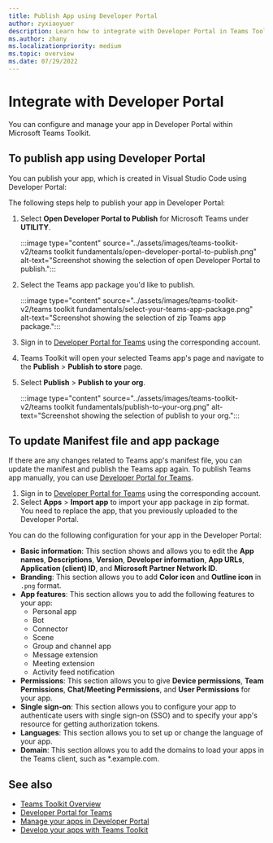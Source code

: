 ```yaml
---
title: Publish App using Developer Portal
author: zyxiaoyuer
description: Learn how to integrate with Developer Portal in Teams Toolkit.
ms.author: zhany
ms.localizationpriority: medium
ms.topic: overview
ms.date: 07/29/2022
---
```


# Integrate with Developer Portal

You can configure and manage your app in Developer Portal within Microsoft Teams Toolkit.

## To publish app using Developer Portal

You can publish your app, which is created in Visual Studio Code using Developer Portal:

The following steps help to publish your app in Developer Portal:

1. Select **Open Developer Portal to Publish** for Microsoft Teams under **UTILITY**.

   :::image type="content" source="../assets/images/teams-toolkit-v2/teams toolkit fundamentals/open-developer-portal-to-publish.png" alt-text="Screenshot showing the selection of open Developer Portal to publish.":::

1. Select the Teams app package you'd like to publish.

   :::image type="content" source="../assets/images/teams-toolkit-v2/teams toolkit fundamentals/select-your-teams-app-package.png" alt-text="Screenshot showing the selection of zip Teams app package.":::

1. Sign in to [Developer Portal for Teams](https://dev.teams.microsoft.com/home) using the corresponding account.
1. Teams Toolkit will open your selected Teams app's page and navigate to the **Publish** > **Publish to store** page.
1. Select **Publish** > **Publish to your org**.

   :::image type="content" source="../assets/images/teams-toolkit-v2/teams toolkit fundamentals/publish-to-your-org.png" alt-text="Screenshot showing the selection of publish to your org.":::

## To update Manifest file and app package

If there are any changes related to Teams app's manifest file, you can update the manifest and publish the Teams app again. To publish Teams app manually, you can use [Developer Portal for Teams](https://dev.teams.microsoft.com/home).

1. Sign in to [Developer Portal for Teams](https://dev.teams.microsoft.com) using the corresponding account.
1. Select **Apps** > **Import app** to import your app package in zip format.<br>
   You need to replace the app, that you previously uploaded to the Developer Portal.

You can do the following configuration for your app in the Developer Portal:

* **Basic information**: This section shows and allows you to edit the **App names**, **Descriptions**, **Version**, **Developer information**, **App URLs**, **Application (client) ID**, and **Microsoft Partner Network ID**.
* **Branding**: This section allows you to add **Color icon** and **Outline icon** in `.png` format.
* **App features**: This section allows you to add the following features to your app:
  * Personal app
  * Bot
  * Connector
  * Scene
  * Group and channel app
  * Message extension
  * Meeting extension
  * Activity feed notification
* **Permissions**: This section allows you to give **Device permissions**, **Team Permissions**, **Chat/Meeting Permissions**, and **User Permissions** for your app.
* **Single sign-on**: This section allows you to configure your app to authenticate users with single sign-on (SSO) and to specify your app's resource for getting authorization tokens.
* **Languages**: This section allows you to set up or change the language of your app.
* **Domain**: This section allows you to add the domains to load your apps in the Teams client, such as *.example.com.

## See also

* [Teams Toolkit Overview](teams-toolkit-fundamentals.md)
* [Developer Portal for Teams](../concepts/build-and-test/teams-developer-portal.md)
* [Manage your apps in Developer Portal](../concepts/build-and-test/manage-your-apps-in-developer-portal.md)
* [Develop your apps with Teams Toolkit](../concepts/build-and-test/develop-your-apps-with-teams-toolkit.md)
